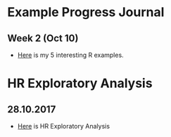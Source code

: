 # Example Progress Journal

## Week 2 (Oct 10)

+ [Here](files/interesting_examples.html) is my 5 interesting R examples. 

# HR Exploratory Analysis
## 28.10.2017
+ [Here](files/hr.html) is HR Exploratory Analysis 
